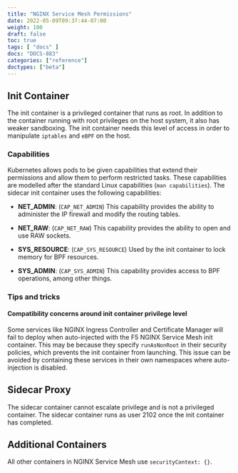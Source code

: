 ```yaml
---
title: "NGINX Service Mesh Permissions"
date: 2022-05-09T09:37:44-07:00
weight: 100
draft: false
toc: true
tags: [ "docs" ]
docs: "DOCS-883"
categories: ["reference"]
doctypes: ["beta"]
---
```


## Init Container
The init container is a privileged container that runs as root. In addition to the container running with root privileges on the host system, it also has weaker sandboxing. The init container needs this level of access in order to manipulate `iptables` and `eBPF` on the host.

### Capabilities
Kubernetes allows pods to be given capabilities that extend their permissions and allow them to perform restricted tasks. These capabilities are modelled after the standard Linux capabilities (`man capabilities`). The sidecar init container uses the following capabilities:

- **NET_ADMIN**: (`CAP_NET_ADMIN`) This capability provides the ability to administer the IP firewall and modify the routing tables.

- **NET_RAW**: (`CAP_NET_RAW`) This capability provides the ability to open and use RAW sockets.

- **SYS_RESOURCE**: (`CAP_SYS_RESOURCE`) Used by the init container to lock memory for BPF resources.

- **SYS_ADMIN**: (`CAP_SYS_ADMIN`) This capability provides access to BPF operations, among other things.

### Tips and tricks
#### Compatibility concerns around init container privilege level
Some services like NGINX Ingress Controller and Certificate Manager will fail to deploy when auto-injected with the F5 NGINX Service Mesh init container. This may be because they specify `runAsNonRoot` in their security policies, which prevents the init container from launching. This issue can be avoided by containing these services in their own namespaces where auto-injection is disabled.

## Sidecar Proxy
The sidecar container cannot escalate privilege and is not a privileged container. The sidecar container runs as user 2102 once the init container has completed.

## Additional Containers
All other containers in NGINX Service Mesh use `securityContext: {}`.
